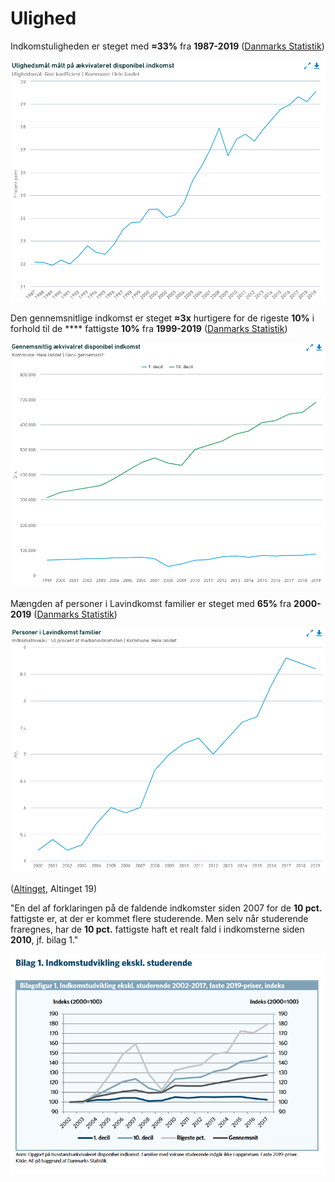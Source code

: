 # Ulighed

Indkomstuligheden er steget med **≈33%** fra **1987-2019** ([Danmarks Statistik](https://www.dst.dk/da/Statistik/emner/arbejde-og-indkomst/indkomst-og-loen/indkomstulighed))

![Danmarks Statistik](<../.gitbook/assets/billede (16).png>)

Den gennemsnitlige indkomst er steget **≈3x** hurtigere for de rigeste **10%** i forhold til de **** fattigste **10%** fra **1999-2019** ([Danmarks Statistik](https://www.statistikbanken.dk/IFOR32))

![Danmarks Statistik](<../.gitbook/assets/billede (5).png>)

Mængden af personer i Lavindkomst familier er steget med **65%** fra **2000-2019** ([Danmarks Statistik](https://www.statistikbanken.dk/statbank5a/SelectVarVal/Define.asp?MainTable=IFOR12P\&PLanguage=0\&PXSId=0\&wsid=cftree))

![Danmarks Statistik](<../.gitbook/assets/billede (10) (1).png>)

([Altinget](https://www.altinget.dk/misc/AE\_Indkomstudvikling-deciler%20sept19.pdf), Altinget 19)

"En del af forklaringen på de faldende indkomster siden 2007 for de **10 pct.** fattigste er, at der er kommet flere studerende. Men selv når studerende fraregnes, har de **10 pct.** fattigste haft et realt fald i indkomsterne siden **2010**, jf. bilag 1."

![Altinget, Altinget 19](<../.gitbook/assets/billede (12).png>)

